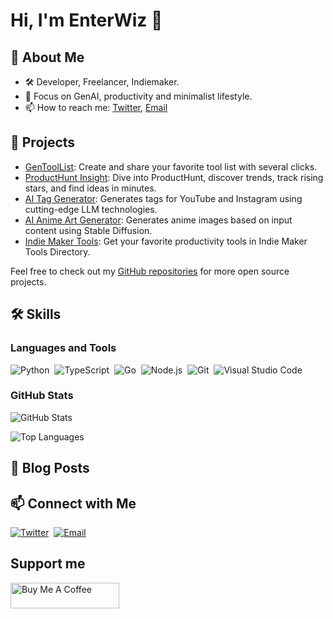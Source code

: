 # Hi, I'm EnterWiz 👋

## 🚀 About Me

- 🛠️ Developer, Freelancer, Indiemaker.
- 🌱 Focus on GenAI, productivity and minimalist lifestyle.
- 📫 How to reach me: [Twitter](https://x.com/enterwiz), [Email](mailto:contact@enterwiz.org)

## 🎨 Projects

- [GenToolList](https://gentoollist.com): Create and share your favorite tool list with several clicks.
- [ProductHunt Insight](https://phinsight.io/): Dive into ProductHunt, discover trends, track rising stars, and find ideas in minutes.
- [AI Tag Generator](https://ai-tag-generator.com): Generates tags for YouTube and Instagram using cutting-edge LLM technologies.
- [AI Anime Art Generator](https://aianimeartgenerator.com): Generates anime images based on input content using Stable Diffusion.
- [Indie Maker Tools](https://indiemakertools.com): Get your favorite productivity tools in Indie Maker Tools Directory.

Feel free to check out my [GitHub repositories](https://github.com/enterwiz?tab=repositories) for more open source projects.

## 🛠️ Skills

### Languages and Tools

![Python](https://img.shields.io/badge/-Python-05122A?style=flat&logo=python)&nbsp;
![TypeScript](https://img.shields.io/badge/-Typescript-05122A?style=flat&logo=typescript)&nbsp;
![Go](https://img.shields.io/badge/-Go-05122A?style=flat&logo=go)&nbsp;
![Node.js](https://img.shields.io/badge/-Node.js-05122A?style=flat&logo=node.js)&nbsp;
![Git](https://img.shields.io/badge/-Git-05122A?style=flat&logo=git)&nbsp;
![Visual Studio Code](https://img.shields.io/badge/-VS%20Code-05122A?style=flat&logo=visual-studio-code&logoColor=007ACC)&nbsp;

### GitHub Stats

![GitHub Stats](https://github-readme-stats.vercel.app/api?username=enterwiz&show_icons=true&hide_border=true&theme=radical)

![Top Languages](https://github-readme-stats.vercel.app/api/top-langs/?username=enterwiz&layout=compact&theme=radical&hide=html,css)

## 📝 Blog Posts

<!-- 
- [Your latest blog post title](https://yourblog.com/your-latest-post)
- [Another blog post title](https://yourblog.com/another-post)
-->

## 📫 Connect with Me

<!--
[![LinkedIn](https://img.shields.io/badge/-LinkedIn-05122A?style=flat&logo=linkedin)](https://www.linkedin.com/in/yourprofile)&nbsp;
-->
[![Twitter](https://img.shields.io/badge/-Twitter-05122A?style=flat&logo=twitter)](https://twitter.com/enterwiz)&nbsp;
[![Email](https://img.shields.io/badge/-Email-05122A?style=flat&logo=gmail)](mailto:enterwizdev@outlook.com)

## Support me

<a href="https://www.buymeacoffee.com/enterwiz" target="_blank"><img src="https://cdn.buymeacoffee.com/buttons/v2/default-yellow.png" alt="Buy Me A Coffee" style="height: 41px !important;width: 174px !important;" ></a>

<!--
**enterwiz/enterwiz** is a ✨ _special_ ✨ repository because its `README.md` (this file) appears on your GitHub profile.

Here are some ideas to get you started:

- 🔭 I’m currently working on ...
- 🌱 I’m currently learning ...
- 👯 I’m looking to collaborate on ...
- 🤔 I’m looking for help with ...
- 💬 Ask me about ...
- 📫 How to reach me: ...
- 😄 Pronouns: ...
- ⚡ Fun fact: ...
-->
